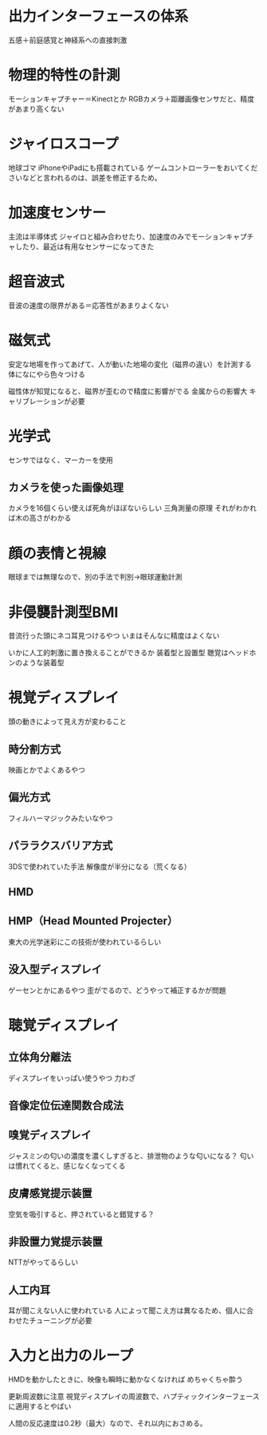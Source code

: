 # 出力インターフェースの体系

五感＋前庭感覚と神経系への直接刺激

# 物理的特性の計測

モーションキャプチャー＝Kinectとか
RGBカメラ＋距離画像センサだと、精度があまり高くない

# ジャイロスコープ

地球ゴマ
iPhoneやiPadにも搭載されている
ゲームコントローラーをおいてくださいなどと言われるのは、誤差を修正するため。

# 加速度センサー

主流は半導体式
ジャイロと組み合わせたり、加速度のみでモーションキャプチャしたり、最近は有用なセンサーになってきた

# 超音波式

音波の速度の限界がある＝応答性があまりよくない

# 磁気式

安定な地場を作ってあげて、人が動いた地場の変化（磁界の違い）を計測する
体になにやら色々つける

磁性体が知覚になると、磁界が歪むので精度に影響がでる
金属からの影響大
キャリブレーションが必要

# 光学式

センサではなく、マーカーを使用

## カメラを使った画像処理

カメラを16個くらい使えば死角がほぼないらしい
三角測量の原理
それがわかれば木の高さがわかる

# 顔の表情と視線

眼球までは無理なので、別の手法で判別→眼球運動計測

# 非侵襲計測型BMI

昔流行った頭にネコ耳見つけるやつ
いまはそんなに精度はよくない

いかに人工的刺激に置き換えることができるか
装着型と設置型
聴覚はヘッドホンのような装着型


# 視覚ディスプレイ

頭の動きによって見え方が変わること

## 時分割方式

映画とかでよくあるやつ

## 偏光方式

フィルハーマジックみたいなやつ

## パララクスバリア方式

3DSで使われていた手法
解像度が半分になる（荒くなる）

## HMD

## HMP（Head Mounted Projecter）

東大の光学迷彩にこの技術が使われているらしい

## 没入型ディスプレイ

ゲーセンとかにあるやつ
歪がでるので、どうやって補正するかが問題

# 聴覚ディスプレイ

## 立体角分離法

ディスプレイをいっぱい使うやつ
力わざ

## 音像定位伝達関数合成法


## 嗅覚ディスプレイ

ジャスミンの匂いの濃度を濃くしすぎると、排泄物のような匂いになる？
匂いは慣れてくると、感じなくなってくる


## 皮膚感覚提示装置

空気を吸引すると、押されていると錯覚する？



## 非設置力覚提示装置

NTTがやってるらしい

## 人工内耳

耳が聞こえない人に使われている
人によって聞こえ方は異なるため、個人に合わせたチューニングが必要

# 入力と出力のループ

HMDを動かしたときに、映像も瞬時に動かなくなければ
めちゃくちゃ酔う

更新周波数に注意
視覚ディスプレイの周波数で、ハプティックインターフェースに適用するとやばい

人間の反応速度は0.2秒（最大）なので、それ以内におさめる。



